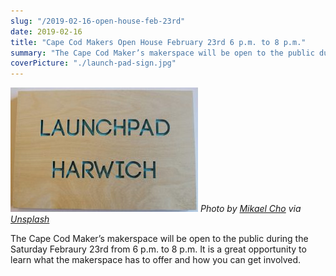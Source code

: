 ```yaml
---
slug: "/2019-02-16-open-house-feb-23rd"
date: 2019-02-16
title: "Cape Cod Makers Open House February 23rd 6 p.m. to 8 p.m."
summary: "The Cape Cod Maker’s makerspace will be open to the public during the Saturday Febraury 23rd from 6 p.m. to 8 p.m."
coverPicture: "./launch-pad-sign.jpg"
---
```


![LaunchPage](./launch-pad-sign.jpg) _Photo by [Mikael Cho](https://unsplash.com/@mikael)
via [Unsplash](https://unsplash.com/@mikael?photo=_3TDkAttcaM)_

The Cape Cod Maker’s makerspace will be open to the public during the Saturday Febraury 23rd from 6 p.m. to 8 p.m. It is a great opportunity to learn what the makerspace has to offer and how you can get involved.